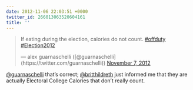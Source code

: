 ```yaml
---
date: 2012-11-06 22:03:51 +0000
twitter_id: 266013063520604161
title: ''
---
```


<blockquote class="twitter-tweet"><p lang="en" dir="ltr">If eating during the election, calories do not count. <a href="https://twitter.com/hashtag/offduty?src=hash&amp;ref_src=twsrc%5Etfw">#offduty</a> <a href="https://twitter.com/hashtag/Election2012?src=hash&amp;ref_src=twsrc%5Etfw">#Election2012</a></p>&mdash; alex guarnaschelli ([@guarnaschelli](https://twitter.com/guarnaschelli)) <a href="https://twitter.com/guarnaschelli/status/266012230871572480?ref_src=twsrc%5Etfw">November 7, 2012</a></blockquote>
<script async src="https://platform.twitter.com/widgets.js" charset="utf-8"></script>

[@guarnaschelli](https://twitter.com/guarnaschelli) that’s correct; [@britthildreth](https://twitter.com/britthildreth) just informed me that they  are actually Electoral College Calories that don’t really count.
